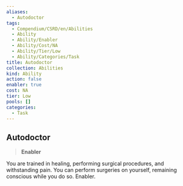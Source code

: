 ```yaml
---
aliases:
  - Autodoctor
tags:
  - Compendium/CSRD/en/Abilities
  - Ability
  - Ability/Enabler
  - Ability/Cost/NA
  - Ability/Tier/Low
  - Ability/Categories/Task
title: Autodoctor
collection: Abilities
kind: Ability
action: false
enabler: true
cost: NA
tier: Low
pools: []
categories:
  - Task
---
```

## Autodoctor  
>**Enabler**
  
You are trained in healing, performing surgical procedures, and withstanding pain. You can perform surgeries on yourself, remaining conscious while you do so. Enabler.